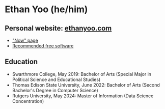# Ethan Yoo (he/him)

## Personal website: [ethanyoo.com](https://ethanyoo.com/)

* ["Now" page](https://ethanyoo.com/now/)
* [Recommended free software](https://ethanyoo.com/resources/#software)

## Education

* Swarthmore College, May 2019: Bachelor of Arts (Special Major in Political Science and Educational Studies)
* Thomas Edison State University, June 2022: Bachelor of Arts (Second Bachelor's Degree in Computer Science)
* Rutgers University, May 2024: Master of Information (Data Science Concentration)
